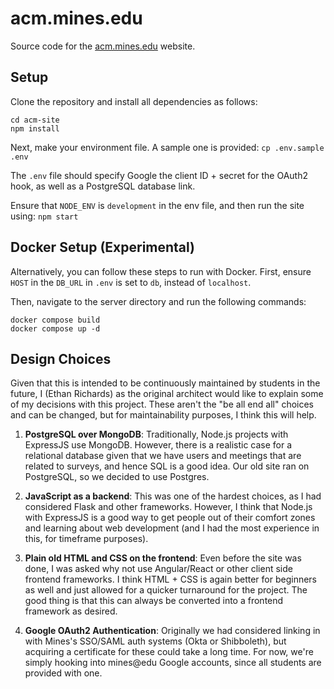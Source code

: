 # acm.mines.edu

Source code for the [acm.mines.edu](https://acm.mines.edu) website.

## Setup

Clone the repository and install all dependencies as follows:

```
cd acm-site
npm install
```

Next, make your environment file. A sample one is provided: `cp .env.sample .env`

The `.env` file should specify Google the client ID + secret
for the OAuth2 hook, as well as a PostgreSQL database link.

Ensure that `NODE_ENV` is `development` in the env file, and then run the site using: `npm start`

## Docker Setup (Experimental)

Alternatively, you can follow these steps to run with Docker. First, ensure `HOST` in the `DB_URL` in `.env` is set to `db`, instead of `localhost`.

Then, navigate to the server directory and run the following commands:

```
docker compose build
docker compose up -d
```

## Design Choices

Given that this is intended to be continuously maintained by students
in the future, I (Ethan Richards) as the original architect would like to
explain some of my decisions with this project. These aren't the "be all end all"
choices and can be changed, but for maintainability purposes, I think this will help.

1. **PostgreSQL over MongoDB**: Traditionally, Node.js projects
   with ExpressJS use MongoDB. However, there is a realistic case
   for a relational database given that we have users and meetings
   that are related to surveys, and hence SQL is a good idea.
   Our old site ran on PostgreSQL, so we decided to use Postgres.

2. **JavaScript as a backend**: This was one of the hardest choices,
   as I had considered Flask and other frameworks. However, I think that
   Node.js with ExpressJS is a good way to get people out of their comfort
   zones and learning about web development (and I had the
   most experience in this, for timeframe purposes).

3. **Plain old HTML and CSS on the frontend**: Even before the site
   was done, I was asked why not use Angular/React or other client
   side frontend frameworks. I think HTML + CSS is again better
   for beginners as well and just allowed for a quicker turnaround
   for the project. The good thing is that this can always be
   converted into a frontend framework as desired.

4. **Google OAuth2 Authentication**: Originally we had considered
   linking in with Mines's SSO/SAML auth systems (Okta or Shibboleth),
   but acquiring a certificate for these could take a long time. For
   now, we're simply hooking into mines@edu Google accounts, since all
   students are provided with one.
